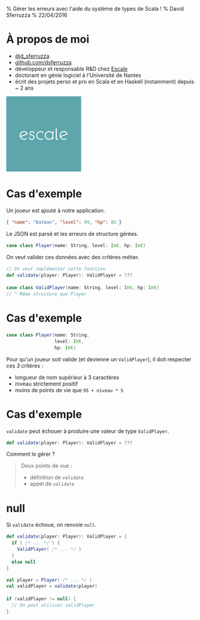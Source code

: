 % Gérer les erreurs avec l'aide du système de types de Scala !
% David Sferruzza
% 22/04/2016

# À propos de moi

- [\@d_sferruzza](https://twitter.com/d\_sferruzza)
- [github.com/dsferruzza](https://github.com/dsferruzza)
- développeur et responsable R&D chez [Escale](http://www.escaledigitale.com)
- doctorant en génie logiciel à l'Université de Nantes
- écrit des projets perso et pro en Scala et en Haskell (notamment) depuis ~ 2 ans

![](img/escale.png)


# Cas d'exemple

Un joueur est ajouté à notre application.

```json
{ "name": "Batman", "level": 99, "hp": 85 }
```

Le JSON est parsé et les erreurs de structure gérées.

```scala
case class Player(name: String, level: Int, hp: Int)
```

On veut valider ces données avec des critères métier.

```scala
// On veut implémenter cette fonction
def validate(player: Player): ValidPlayer = ???

case class ValidPlayer(name: String, level: Int, hp: Int)
// ^ Même structure que Player
```


# Cas d'exemple

```scala
case class Player(name: String,
                  level: Int,
                  hp: Int)
```

Pour qu'un joueur soit valide (et devienne un `ValidPlayer`), il doit respecter ces *3* critères :

- longueur de nom supérieur à 3 caractères
- niveau strictement positif
- moins de points de vie que `95 + niveau * 5`


# Cas d'exemple

`validate` peut échouer à produire une valeur de type `ValidPlayer`.

```scala
def validate(player: Player): ValidPlayer = ???
```

Comment le gérer ?

> Deux points de vue :
>
> - définition de `validate`
> - appel de `validate`


# null

Si `validate` échoue, on renvoie `null`.

```scala
def validate(player: Player): ValidPlayer = {
  if ( /* ... */ ) {
    ValidPlayer( /* ... */ )
  }
  else null
}
```
```scala
val player = Player( /* ... */ )
val validPlayer = validate(player)

if (validPlayer != null) {
  // On peut utiliser validPlayer
}
```
